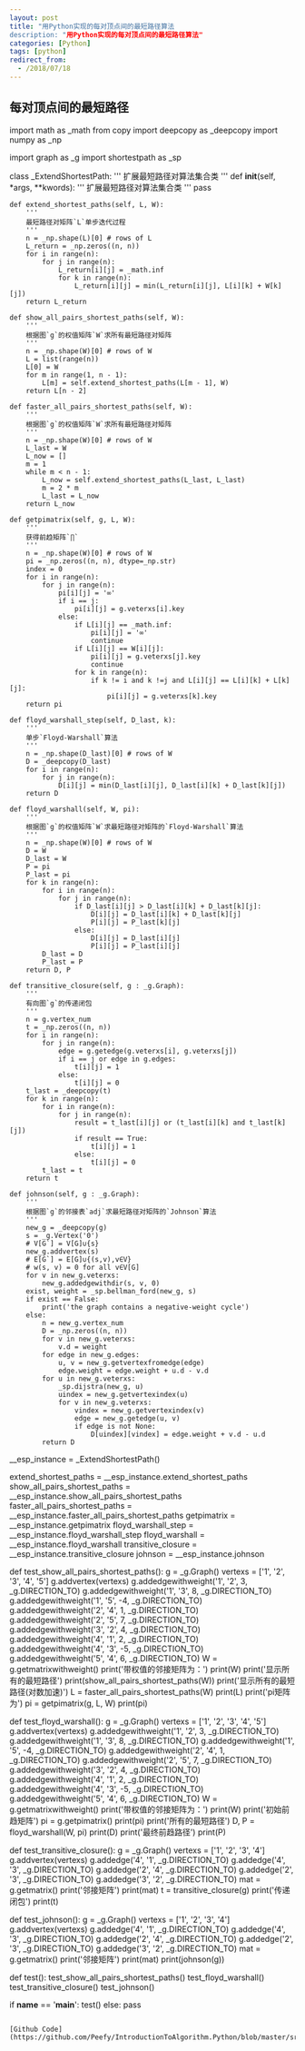 ```yaml
---
layout: post
title: "用Python实现的每对顶点间的最短路径算法
description: "用Python实现的每对顶点间的最短路径算法"
categories: [Python]
tags: [python]
redirect_from:
  - /2018/07/18
---
```



## 每对顶点间的最短路径


import math as _math
from copy import deepcopy as _deepcopy
import numpy as _np

import graph as _g
import shortestpath as _sp

class _ExtendShortestPath:
    '''
    扩展最短路径对算法集合类
    '''
    def __init__(self, *args, **kwords):
        '''
        扩展最短路径对算法集合类
        '''
        pass

    def extend_shortest_paths(self, L, W):
        '''
        最短路径对矩阵`L`单步迭代过程
        '''
        n = _np.shape(L)[0] # rows of L
        L_return = _np.zeros((n, n))
        for i in range(n):
            for j in range(n):
                L_return[i][j] = _math.inf
                for k in range(n):
                    L_return[i][j] = min(L_return[i][j], L[i][k] + W[k][j])
        return L_return

    def show_all_pairs_shortest_paths(self, W):
        '''
        根据图`g`的权值矩阵`W`求所有最短路径对矩阵
        '''
        n = _np.shape(W)[0] # rows of W
        L = list(range(n))
        L[0] = W
        for m in range(1, n - 1):
            L[m] = self.extend_shortest_paths(L[m - 1], W)
        return L[n - 2]

    def faster_all_pairs_shortest_paths(self, W):
        '''
        根据图`g`的权值矩阵`W`求所有最短路径对矩阵
        '''
        n = _np.shape(W)[0] # rows of W
        L_last = W
        L_now = []
        m = 1
        while m < n - 1:
            L_now = self.extend_shortest_paths(L_last, L_last)
            m = 2 * m
            L_last = L_now
        return L_now

    def getpimatrix(self, g, L, W):
        '''
        获得前趋矩阵`∏`
        '''
        n = _np.shape(W)[0] # rows of W
        pi = _np.zeros((n, n), dtype=_np.str)
        index = 0
        for i in range(n):
            for j in range(n):
                pi[i][j] = '∞'
                if i == j:
                    pi[i][j] = g.veterxs[i].key
                else:
                    if L[i][j] == _math.inf:
                        pi[i][j] = '∞'
                        continue
                    if L[i][j] == W[i][j]:
                        pi[i][j] = g.veterxs[j].key
                        continue
                    for k in range(n):
                        if k != i and k !=j and L[i][j] == L[i][k] + L[k][j]:
                            pi[i][j] = g.veterxs[k].key
        return pi

    def floyd_warshall_step(self, D_last, k):
        '''
        单步`Floyd-Warshall`算法
        '''
        n = _np.shape(D_last)[0] # rows of W
        D = _deepcopy(D_last)
        for i in range(n):
            for j in range(n):
                D[i][j] = min(D_last[i][j], D_last[i][k] + D_last[k][j])
        return D

    def floyd_warshall(self, W, pi):
        '''
        根据图`g`的权值矩阵`W`求最短路径对矩阵的`Floyd-Warshall`算法
        '''
        n = _np.shape(W)[0] # rows of W
        D = W
        D_last = W
        P = pi
        P_last = pi
        for k in range(n):
            for i in range(n):
                for j in range(n):
                    if D_last[i][j] > D_last[i][k] + D_last[k][j]:
                        D[i][j] = D_last[i][k] + D_last[k][j]
                        P[i][j] = P_last[k][j]
                    else:
                        D[i][j] = D_last[i][j]
                        P[i][j] = P_last[i][j]
            D_last = D
            P_last = P
        return D, P

    def transitive_closure(self, g : _g.Graph):
        '''
        有向图`g`的传递闭包
        '''
        n = g.vertex_num
        t = _np.zeros((n, n))
        for i in range(n):
            for j in range(n):
                edge = g.getedge(g.veterxs[i], g.veterxs[j])
                if i == j or edge in g.edges:
                    t[i][j] = 1
                else:
                    t[i][j] = 0
        t_last = _deepcopy(t)
        for k in range(n):
            for i in range(n):
                for j in range(n):
                    result = t_last[i][j] or (t_last[i][k] and t_last[k][j])
                    if result == True:
                        t[i][j] = 1
                    else:
                        t[i][j] = 0
            t_last = t
        return t

    def johnson(self, g : _g.Graph):
        '''
        根据图`g`的邻接表`adj`求最短路径对矩阵的`Johnson`算法
        '''
        new_g = _deepcopy(g)
        s = _g.Vertex('0')
        # V[G`] = V[G]∪{s}
        new_g.addvertex(s)
        # E[G`] = E[G]∪{(s,v),v∈V}
        # w(s, v) = 0 for all v∈V[G]
        for v in new_g.veterxs:
            new_g.addedgewithdir(s, v, 0)
        exist, weight = _sp.bellman_ford(new_g, s)
        if exist == False:
            print('the graph contains a negative-weight cycle')
        else:
            n = new_g.vertex_num
            D = _np.zeros((n, n))
            for v in new_g.veterxs:
                v.d = weight
            for edge in new_g.edges:
                u, v = new_g.getvertexfromedge(edge)
                edge.weight = edge.weight + u.d - v.d
            for u in new_g.veterxs:
                _sp.dijstra(new_g, u)
                uindex = new_g.getvertexindex(u)
                for v in new_g.veterxs:
                    vindex = new_g.getvertexindex(v)
                    edge = new_g.getedge(u, v)
                    if edge is not None:
                        D[uindex][vindex] = edge.weight + v.d - u.d
            return D
        
__esp_instance = _ExtendShortestPath()

extend_shortest_paths = __esp_instance.extend_shortest_paths
show_all_pairs_shortest_paths = __esp_instance.show_all_pairs_shortest_paths
faster_all_pairs_shortest_paths = __esp_instance.faster_all_pairs_shortest_paths
getpimatrix = __esp_instance.getpimatrix
floyd_warshall_step = __esp_instance.floyd_warshall_step 
floyd_warshall = __esp_instance.floyd_warshall
transitive_closure = __esp_instance.transitive_closure
johnson = __esp_instance.johnson

def test_show_all_pairs_shortest_paths():
    g = _g.Graph()
    vertexs = ['1', '2', '3', '4', '5']
    g.addvertex(vertexs)
    g.addedgewithweight('1', '2', 3, _g.DIRECTION_TO)
    g.addedgewithweight('1', '3', 8, _g.DIRECTION_TO)
    g.addedgewithweight('1', '5', -4, _g.DIRECTION_TO)
    g.addedgewithweight('2', '4', 1, _g.DIRECTION_TO)
    g.addedgewithweight('2', '5', 7, _g.DIRECTION_TO)
    g.addedgewithweight('3', '2', 4, _g.DIRECTION_TO)
    g.addedgewithweight('4', '1', 2, _g.DIRECTION_TO)
    g.addedgewithweight('4', '3', -5, _g.DIRECTION_TO)
    g.addedgewithweight('5', '4', 6, _g.DIRECTION_TO)
    W = g.getmatrixwithweight()
    print('带权值的邻接矩阵为：')
    print(W)
    print('显示所有的最短路径')
    print(show_all_pairs_shortest_paths(W))
    print('显示所有的最短路径(对数加速)')
    L = faster_all_pairs_shortest_paths(W)
    print(L)
    print('pi矩阵为')
    pi = getpimatrix(g, L, W)
    print(pi)

def test_floyd_warshall():
    g = _g.Graph()
    vertexs = ['1', '2', '3', '4', '5']
    g.addvertex(vertexs)
    g.addedgewithweight('1', '2', 3, _g.DIRECTION_TO)
    g.addedgewithweight('1', '3', 8, _g.DIRECTION_TO)
    g.addedgewithweight('1', '5', -4, _g.DIRECTION_TO)
    g.addedgewithweight('2', '4', 1, _g.DIRECTION_TO)
    g.addedgewithweight('2', '5', 7, _g.DIRECTION_TO)
    g.addedgewithweight('3', '2', 4, _g.DIRECTION_TO)
    g.addedgewithweight('4', '1', 2, _g.DIRECTION_TO)
    g.addedgewithweight('4', '3', -5, _g.DIRECTION_TO)
    g.addedgewithweight('5', '4', 6, _g.DIRECTION_TO)
    W = g.getmatrixwithweight()
    print('带权值的邻接矩阵为：')
    print(W)
    print('初始前趋矩阵')
    pi = g.getpimatrix()
    print(pi)
    print('所有的最短路径')
    D, P = floyd_warshall(W, pi)
    print(D)
    print('最终前趋路径')
    print(P)

def test_transitive_closure():
    g = _g.Graph()
    vertexs = ['1', '2', '3', '4']
    g.addvertex(vertexs)
    g.addedge('4', '1', _g.DIRECTION_TO)
    g.addedge('4', '3', _g.DIRECTION_TO)
    g.addedge('2', '4', _g.DIRECTION_TO)
    g.addedge('2', '3', _g.DIRECTION_TO)
    g.addedge('3', '2', _g.DIRECTION_TO)
    mat = g.getmatrix()
    print('邻接矩阵')
    print(mat)
    t = transitive_closure(g)
    print('传递闭包')
    print(t)

def test_johnson():
    g = _g.Graph()
    vertexs = ['1', '2', '3', '4']
    g.addvertex(vertexs)
    g.addedge('4', '1', _g.DIRECTION_TO)
    g.addedge('4', '3', _g.DIRECTION_TO)
    g.addedge('2', '4', _g.DIRECTION_TO)
    g.addedge('2', '3', _g.DIRECTION_TO)
    g.addedge('3', '2', _g.DIRECTION_TO)
    mat = g.getmatrix()
    print('邻接矩阵')
    print(mat)
    print(johnson(g))

def test():
    test_show_all_pairs_shortest_paths()
    test_floyd_warshall()
    test_transitive_closure()
    test_johnson()

if __name__ == '__main__':
    test()
else:
    pass

```

[Github Code](https://github.com/Peefy/IntroductionToAlgorithm.Python/blob/master/src/chapter25)
